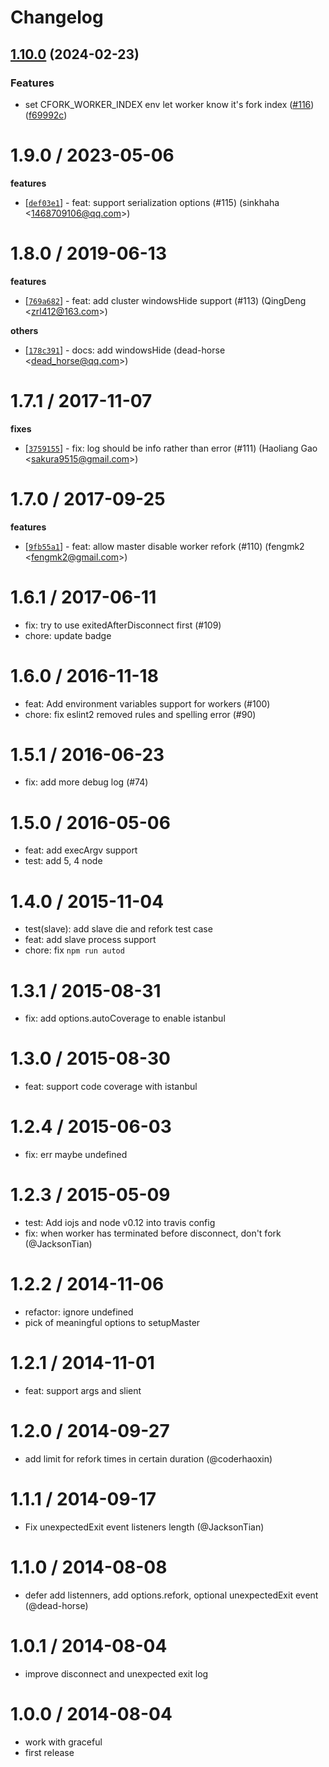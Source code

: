 # Changelog

## [1.10.0](https://github.com/node-modules/cfork/compare/v1.9.0...v1.10.0) (2024-02-23)


### Features

* set CFORK_WORKER_INDEX env let worker know it's fork index ([#116](https://github.com/node-modules/cfork/issues/116)) ([f69992c](https://github.com/node-modules/cfork/commit/f69992c26723a8c2fc139fa496a8b0a3bc6fe497))

1.9.0 / 2023-05-06
==================

**features**
  * [[`def03e1`](http://github.com/node-modules/cfork/commit/def03e17f3d057f8fdf658d4b99603f22abe95f0)] - feat: support serialization options (#115) (sinkhaha <<1468709106@qq.com>>)

1.8.0 / 2019-06-13
==================

**features**
  * [[`769a682`](http://github.com/node-modules/cfork/commit/769a6820dc62768ccbc66696e489c0661cd5acdb)] - feat: add cluster windowsHide support (#113) (QingDeng <<zrl412@163.com>>)

**others**
  * [[`178c391`](http://github.com/node-modules/cfork/commit/178c39195066fcf0698602b5b603026e9b9c5005)] - docs: add windowsHide (dead-horse <<dead_horse@qq.com>>)

1.7.1 / 2017-11-07
==================

**fixes**
  * [[`3759155`](http://github.com/node-modules/cfork/commit/3759155234876d740d60d838e2583ca0d74aa7e3)] - fix: log should be info rather than error (#111) (Haoliang Gao <<sakura9515@gmail.com>>)

1.7.0 / 2017-09-25
==================

**features**
  * [[`9fb55a1`](http://github.com/node-modules/cfork/commit/9fb55a10f62b1da6fd7da9ac59178dd0e3a32d67)] - feat: allow master disable worker refork (#110) (fengmk2 <<fengmk2@gmail.com>>)

1.6.1 / 2017-06-11
==================

  * fix:  try to use exitedAfterDisconnect first (#109)
  * chore: update badge

1.6.0 / 2016-11-18
==================

  * feat: Add environment variables support for workers (#100)
  * chore: fix eslint2 removed rules and spelling error (#90)

1.5.1 / 2016-06-23
==================

  * fix: add more debug log (#74)

1.5.0 / 2016-05-06
==================

  * feat: add execArgv support
  * test: add 5, 4 node

1.4.0 / 2015-11-04
==================

 * test(slave): add slave die and refork test case
 * feat: add slave process support
 * chore: fix `npm run autod`

1.3.1 / 2015-08-31
==================

 * fix: add options.autoCoverage to enable istanbul

1.3.0 / 2015-08-30
==================

 * feat: support code coverage with istanbul

1.2.4 / 2015-06-03
==================

 * fix: err maybe undefined

1.2.3 / 2015-05-09
==================

 * test: Add iojs and node v0.12 into travis config
 * fix: when worker has terminated before disconnect, don't fork (@JacksonTian)

1.2.2 / 2014-11-06
==================

 * refactor: ignore undefined
 * pick of meaningful options to setupMaster

1.2.1 / 2014-11-01
==================

 * feat: support args and slient

1.2.0 / 2014-09-27
==================

 * add limit for refork times in certain duration (@coderhaoxin)

1.1.1 / 2014-09-17
==================

 * Fix unexpectedExit event listeners length (@JacksonTian)

1.1.0 / 2014-08-08
==================

 * defer add listenners, add options.refork, optional unexpectedExit event (@dead-horse)

1.0.1 / 2014-08-04
==================

 * improve disconnect and unexpected exit log

1.0.0 / 2014-08-04
==================

 * work with graceful
 * first release
